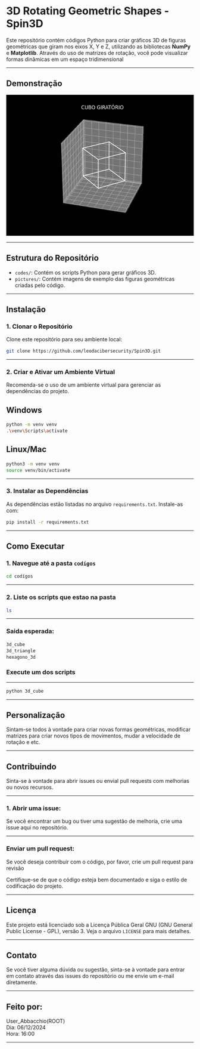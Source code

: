 # **3D Rotating Geometric Shapes - Spin3D**

Este repositório contém códigos Python para criar gráficos 3D de figuras geométricas que giram nos eixos X, Y e Z, utilizando as bibliotecas **NumPy** e **Matplotlib**. Através do uso de matrizes de rotação, você pode visualizar formas dinâmicas em um espaço tridimensional

---

## **Demonstração**

<p align="center">
  <img src="Spin3D/pictures/foto do cubo.png" alt="Rotating 3D Shape" width="600">
</p>

---

## **Estrutura do Repositório**

- `codes/`: Contém os scripts Python para gerar gráficos 3D.
- `pictures/`: Contém imagens de exemplo das figuras geométricas criadas pelo código.

---

## **Instalação**

### **1. Clonar o Repositório**

Clone este repositório para seu ambiente local:
```bash
git clone https://github.com/leodacibersecurity/Spin3D.git
```

---

### **2. Criar e Ativar um Ambiente Virtual**

Recomenda-se o uso de um ambiente virtual para gerenciar as dependências do projeto.

**Windows**
---
```bash
python -m venv venv
.\venv\Scripts\activate
```

**Linux/Mac**
---
```bash
python3 -m venv venv
source venv/bin/activate
```

---

### **3. Instalar as Dependências**

As dependências estão listadas no arquivo `requirements.txt`. Instale-as com:
```bash
pip install -r requirements.txt
```

---

## **Como Executar**

### **1. Navegue até a pasta `codígos`**

```bash
cd codígos
```

---

### **2. Liste os scripts que estao na pasta**

```bash
ls 
````
---

### Saida esperada:

```bash
3d_cube
3d_triangle
hexagono_3d
```

### **Execute um dos scripts**

---

```bash
python 3d_cube
```

---

## **Personalização**

Sintam-se todos à vontade para criar novas formas geométricas, modificar matrizes para criar novos tipos de movimentos, mudar a velocidade de rotação e etc.

---

## **Contribuindo**

Sinta-se à vontade para abrir issues ou envial pull requests com melhorias ou novos recursos.

---

### **1. Abrir uma issue:**


Se você encontrar um bug ou tiver uma sugestão de melhoria, crie uma issue aqui no repositório.

---

### **Enviar um pull request:**


Se você deseja contribuir com o código, por favor, crie um pull request para revisão

Certifique-se de que o código esteja bem documentado e siga o estilo de codificação do projeto.

---

## **Licença**

Este projeto está licenciado sob a Licença Pública Geral GNU (GNU General Public License - GPL), versão 3. Veja o arquivo `LICENSE` para mais detalhes.

---

## **Contato**

Se você tiver alguma dúvida ou sugestão, sinta-se à vontade para entrar em contato através das issues do repositório ou me envie um e-mail  diretamente.

---

## **Feito por:**

User_Abbacchio(ROOT)
<br>
Dia: 06/12/2024
<br>
Hora: 16:00

---
